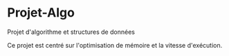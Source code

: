 # Projet-Algo
 Projet d'algorithme et structures de données

Ce projet est centré sur l'optimisation de mémoire et la vitesse d'exécution.
